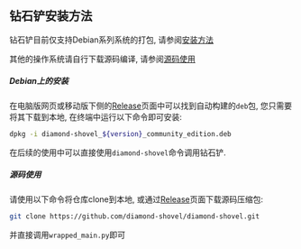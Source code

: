 ## 钻石铲安装方法

钻石铲目前仅支持Debian系列系统的打包, 请参阅[安装方法](#Debian上的安装)

其他的操作系统请自行下载源码编译, 请参阅[源码使用](#源码使用)


##### Debian上的安装
在电脑版网页或移动版下侧的[Release](https://github.com/diamond-shovel/diamond-shovel/releases)页面中可以找到自动构建的`deb`包, 您只需要将其下载到本地, 在终端中运行以下命令即可安装:

```bash
dpkg -i diamond-shovel_${version}_community_edition.deb
```

在后续的使用中可以直接使用`diamond-shovel`命令调用钻石铲.

##### 源码使用

请使用以下命令将仓库clone到本地, 或通过[Release](https://github.com/diamond-shovel/diamond-shovel/releases)页面下载源码压缩包:

```bash
git clone https://github.com/diamond-shovel/diamond-shovel.git
```

并直接调用`wrapped_main.py`即可
